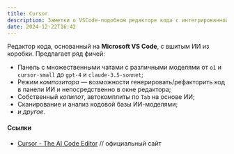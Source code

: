 ```yaml
---
title: Cursor
description: Заметки о VSCode-подобном редакторе кода с интегрированной панелью ИИ
date: 2024-12-22T16:42
---
```


Редактор кода, основанный на **Microsoft VS Code**, с вшитым ИИ из коробки. Предлагает ряд фичей:

- Панель с множественными чатами с различными моделями от `o1` и `cursor-small` до `gpt-4` и `claude-3.5-sonnet`;
- Режим *композитора* — возможности генерировать/рефакторить код в панели ИИ и непосредственно в окне редактора;
- Собственный *копилот*, автокомплиты по `Tab` на основе ИИ;
- Сканирование и анализ кодовой базы ИИ-моделями;
- *и другое*.

#### Ссылки

- [Cursor - The AI Code Editor](https://www.cursor.com/) // официальный сайт
